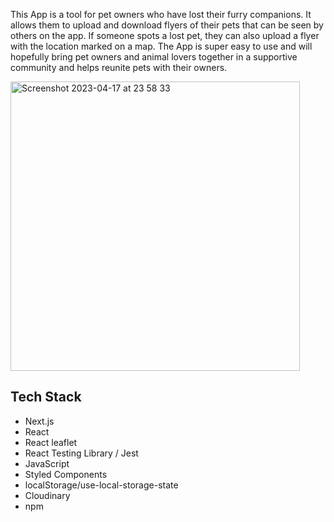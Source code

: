 This App is a tool for pet owners who have lost their furry companions. It allows them to upload and download flyers of their pets that can be seen by others on the app. If someone spots a lost pet, they can also upload a flyer with the location marked on a map.
The App is super easy to use and will hopefully bring pet owners and animal lovers together in a supportive community and helps reunite pets with their owners.



<img width="463" alt="Screenshot 2023-04-17 at 23 58 33" src="https://user-images.githubusercontent.com/122877765/232619938-d97f966e-78ab-4bea-8739-0ed56ce8b56d.png">


## Tech Stack

- Next.js
- React
- React leaflet
- React Testing Library / Jest
- JavaScript
- Styled Components
- localStorage/use-local-storage-state
- Cloudinary
- npm

